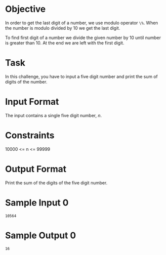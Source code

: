 # Objective
In order to get the last digit of a number, we use modulo operator `\%`. When the number is modulo divided by 10 we get the last digit.

To find first digit of a number we divide the given number by 10
until number is greater than 10.
At the end we are left with the first digit.

# Task
In this challenge, you have to input a five digit number and print the sum of digits of the number.

# Input Format

The input contains a single five digit number, *n*.

# Constraints
10000 <= n <= 99999

# Output Format
Print the sum of the digits of the five digit number.

# Sample Input 0
```
10564
```

# Sample Output 0
```
16
```
